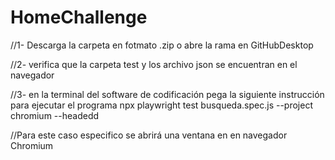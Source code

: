 # HomeChallenge
//1- Descarga la carpeta en fotmato .zip o abre la rama en GitHubDesktop

//2- verifica que la carpeta test y los archivo json se encuentran en el navegador

//3- en la terminal del software de codificación pega la siguiente instrucción para ejecutar el programa
npx playwright test busqueda.spec.js --project chromium --headedd

//Para este caso especifico se abrirá una ventana en en navegador Chromium
